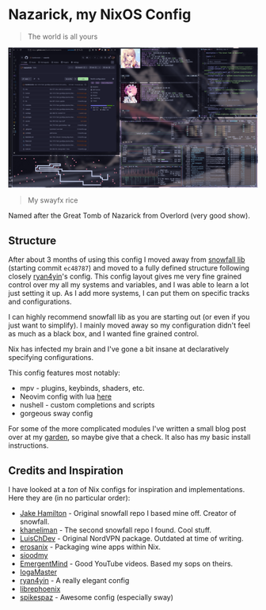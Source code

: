 # Nazarick, my NixOS Config

> The world is all yours

![plasma-rice](doc/rice.png)

> My swayfx rice

Named after the Great Tomb of Nazarick from Overlord (very good show).

## Structure

After about 3 months of using this config I moved away from [snowfall lib](https://github.com/snowfallorg/lib) (starting commit `ec48787`)
and moved to a fully defined structure following closely [ryan4yin](https://github.com/ryan4yin/nix-config)'s config. This config layout
gives me very fine grained control over my all my systems and variables, and I was able to learn a lot just setting it up. As I add more
systems, I can put them on specific tracks and configurations.

I can highly recommend snowfall lib as you are starting out (or even if you just want to simplify). I mainly moved away so my 
configuration didn't feel as much as a black box, and I wanted fine grained control.

Nix has infected my brain and I've gone a bit insane at declaratively specifying configurations.

This config features most notably:
- mpv - plugins, keybinds, shaders, etc.
- Neovim config with lua [here](https://github.com/DarkKronicle/nvim-dotfiles)
- nushell - custom completions and scripts
- gorgeous sway config

For some of the more complicated modules I've written a small blog post over at my [garden](https://garden.darkkronicle.com/),
so maybe give that a check. It also has my basic install instructions.

## Credits and Inspiration

I have looked at a *ton* of Nix configs for inspiration and implementations. Here they are (in no particular order):
- [Jake Hamilton](https://github.com/jakehamilton/config) - Original snowfall repo I based mine off. Creator of snowfall.
- [khaneliman](https://github.com/khaneliman/khanelinix) - The second snowfall repo I found. Cool stuff.
- [LuisChDev](https://github.com/nix-community/nur-combined/blob/2c0f9f6f2b853efec50eb90218748c3da55e8df0/repos/LuisChDev/pkgs/nordvpn/default.nix#L88) - Original NordVPN package. Outdated at time of writing.
- [erosanix](https://github.com/emmanuelrosa/erosanix/blob/622114db93eacaff38c4b999b6f674c4134d1277/pkgs/mkwindowsapp/default.nix) - Packaging wine apps within Nix.
- [sioodmy](https://github.com/sioodmy/dotfiles)
- [EmergentMind](https://github.com/EmergentMind/nix-config) - Good YouTube videos. Based my sops on theirs.
- [IogaMaster](https://github.com/IogaMaster/dotfiles)
- [ryan4yin](https://github.com/ryan4yin/nix-config) - A really elegant config
- [librephoenix](https://github.com/librephoenix/nixos-config)
- [spikespaz](https://github.com/spikespaz/dotfiles) - Awesome config (especially sway)
